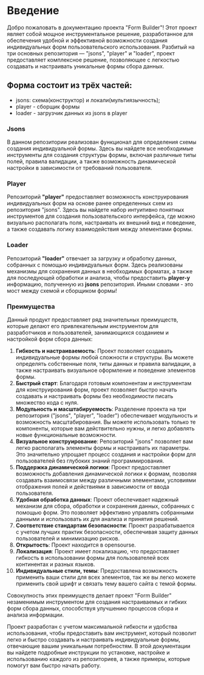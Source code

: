 # Введение

Добро пожаловать в документацию проекта "Form Builder"! Этот проект являет собой мощное инструментальное решение, разработанное для обеспечения удобной и эффективной возможности создания индивидуальных форм пользовательского использования. Разбитый на три основных репозитория — "jsons", "player" и "loader", проект предоставляет комплексное решение, позволяющее с легкостью создавать и настраивать уникальные формы сбора данных.

## Форма состоит из трёх частей:
* jsons: схема(конструктор) и локали(мультиязычность);
* player - сборщик формы
* loader - загрузчик данных из jsons в player

### Jsons

В данном репозитории реализован функционал для определения схемы создания индивидуальной формы. Здесь вы найдете все необходимые инструменты для создания структуры формы, включая различные типы полей, правила валидации, а также возможность динамической настройки в зависимости от требований пользователя.

### Player

Репозиторий **"player"** предоставляет возможность конструирования индивидуальных форм на основе ранее определенных схем из репозитория "jsons". Здесь вы найдете набор интуитивно понятных инструментов для создания пользовательского интерфейса, где можно визуально располагать поля, настраивать их внешний вид и поведение, а также создавать логику взаимодействия между элементами формы.

### Loader

Репозиторий **"loader"** отвечает за загрузку и обработку данных, собранных с помощью индивидуальных форм. Здесь реализованы механизмы для сохранения данных в необходимых форматах, а также для последующей обработки и анализа, чтобы предоставить **player-у** информацию, полученную из **jsons** репозитория. Иными словами - это мост между схемой и сборщиком формы!


### Преимущества

Данный продукт предоставляет ряд значительных преимуществ, которые делают его привлекательным инструментом для разработчиков и пользователей, занимающихся созданием и настройкой форм сбора данных:

1. **Гибкость и настраиваемость**: Проект позволяет создавать индивидуальные формы любой сложности и структуры. Вы можете определять собственные поля, типы данных и правила валидации, а также настраивать визуальное оформление и поведение элементов формы.
2. **Быстрый старт**: Благодаря готовым компонентам и инструментам для конструирования форм, проект позволяет быстро начать создавать и настраивать формы без необходимости писать множество кода с нуля.
3. **Модульность и масштабируемость**: Разделение проекта на три репозитория ("jsons", "player", "loader") обеспечивает модульность и возможность масштабирования. Вы можете использовать только те компоненты, которые вам действительно нужны, и легко добавлять новые функциональные возможности.
4. **Визуальное конструирование**: Репозиторий "jsons" позволяет вам легко располагать элементы формы и настраивать их параметры. Это значительно упрощает процесс создания и настройки форм для пользователей без глубоких знаний программирования.
5. **Поддержка динамической логики**: Проект предоставляет возможность добавления динамической логики к формам, позволяя создавать взаимосвязи между различными элементами, условиями отображения полей и действиями в зависимости от ввода пользователя.
6. **Удобная обработка данных**: Проект обеспечивает надежный механизм для сбора, обработки и сохранения данных, собранных с помощью форм. Это позволяет эффективно управлять собранными данными и использовать их для анализа и принятия решений.
7. **Соответствие стандартам безопасности**: Проект разрабатывается с учетом лучших практик безопасности, обеспечивая защиту данных пользователей и минимизацию рисков.
8. **Открытость**: Проект находится в opensourse.
9. **Локализация**: Проект имеет локализацию, что предоставляет гибкость в использовании формы для пользователей всех континентах и разных языков.
10. **Индивидуальные стили, темы**: Предоставлена возможность применить ваши стили для всех элементов, так же вы легко можете применить свой шрифт и связать тему вашего сайта с темой формы.

Совокупность этих преимуществ делает проект "Form Builder" незаменимым инструментом для создания настраиваемых и гибких форм сбора данных, способствуя улучшению процессов сбора и анализа информации.

Проект разработан с учетом максимальной гибкости и удобства использования, чтобы предоставить вам инструмент, который позволит легко и быстро создавать и настраивать индивидуальные формы, отвечающие вашим уникальным потребностям. В этой документации вы найдете подробные инструкции по установке, настройке и использованию каждого из репозиториев, а также примеры, которые помогут вам быстро начать работу.